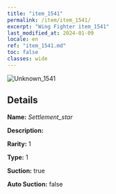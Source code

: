 ```yaml
---
title: "item_1541"
permalink: /item/item_1541/
excerpt: "Wing Fighter item_1541"
last_modified_at: 2024-01-09
locale: en
ref: "item_1541.md"
toc: false
classes: wide
---
```



 ![Unknown_1541](/images/item/Settlement_star_p.png)



## Details

 **Name:** *Settlement_star* 

 **Description:** 

 **Rarity:** 1 

 **Type:** 1 

 **Suction:** true 

 **Auto Suction:** false 


